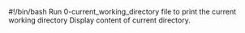 #!/bin/bash
Run 0-current_working_directory file to print the current working directory
Display content of current directory.
